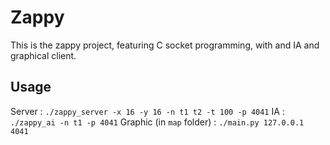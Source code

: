# Zappy

This is the zappy project, featuring C socket programming, with and IA and graphical client.

## Usage

Server : `./zappy_server -x 16 -y 16 -n t1 t2 -t 100 -p 4041`
IA : `./zappy_ai -n t1 -p 4041`
Graphic (in `map` folder) : `./main.py 127.0.0.1 4041`
